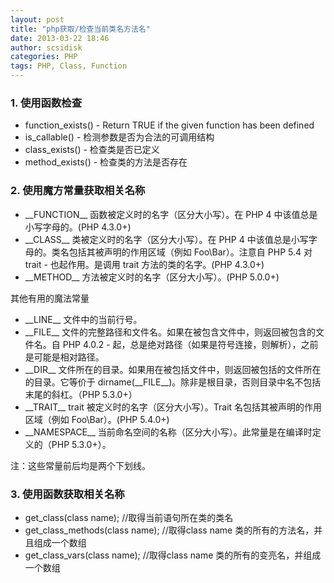 ```yaml
---
layout: post
title: "php获取/检查当前类名方法名"
date: 2013-03-22 18:46
author: scsidisk
categories: PHP
tags: PHP, Class, Function
---
```


### 1. 使用函数检查

- function_exists() - Return TRUE if the given function has been defined
- is_callable() - 检测参数是否为合法的可调用结构
- class_exists() - 检查类是否已定义
- method_exists() - 检查类的方法是否存在

### 2. 使用魔方常量获取相关名称

- \_\_FUNCTION\_\_ 函数被定义时的名字（区分大小写）。在 PHP 4 中该值总是小写字母的。(PHP 4.3.0+)
- \_\_CLASS\_\_	 类被定义时的名字（区分大小写）。在 PHP 4 中该值总是小写字母的。类名包括其被声明的作用区域（例如 Foo\Bar）。注意自 PHP 5.4 对 trait - 也起作用。是调用 trait 方法的类的名字。(PHP 4.3.0+)
- \_\_METHOD\_\_	 方法被定义时的名字（区分大小写）。(PHP 5.0.0+)

其他有用的魔法常量

- \_\_LINE\_\_	 文件中的当前行号。
- \_\_FILE\_\_	 文件的完整路径和文件名。如果在被包含文件中，则返回被包含的文件名。自 PHP 4.0.2 - 起，总是绝对路径（如果是符号连接，则解析），之前是可能是相对路径。
- \_\_DIR\_\_	 文件所在的目录。如果用在被包括文件中，则返回被包括的文件所在的目录。它等价于 dirname(\_\_FILE\_\_)。除非是根目录，否则目录中名不包括末尾的斜杠。（PHP 5.3.0+）
- \_\_TRAIT\_\_	 trait 被定义时的名字（区分大小写）。Trait 名包括其被声明的作用区域（例如 Foo\Bar）。(PHP 5.4.0+)
- \_\_NAMESPACE\_\_	 当前命名空间的名称（区分大小写）。此常量是在编译时定义的（PHP 5.3.0+）。

注：这些常量前后均是两个下划线。

### 3. 使用函数获取相关名称

- get\_class(class name); //取得当前语句所在类的类名
- get\_class\_methods(class name); //取得class name 类的所有的方法名，并且组成一个数组
- get\_class\_vars(class name); //取得class name 类的所有的变亮名，并组成一个数组
